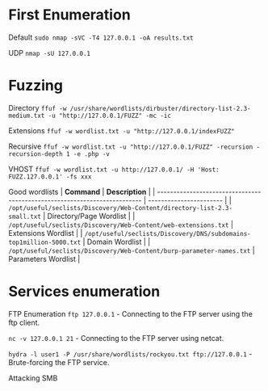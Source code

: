 # First Enumeration 
Default `sudo nmap -sVC -T4 127.0.0.1 -oA results.txt`

UDP `nmap -sU 127.0.0.1` 

# Fuzzing

Directory
`ffuf -w /usr/share/wordlists/dirbuster/directory-list-2.3-medium.txt -u "http://127.0.0.1/FUZZ" -mc -ic`

Extensions
`ffuf -w wordlist.txt -u "http://127.0.0.1/indexFUZZ"`

Recursive
`ffuf -w wordlist.txt -u "http://127.0.0.1/FUZZ" -recursion -recursion-depth 1 -e .php -v`

VHOST
`ffuf -w wordlist.txt -u http://127.0.0.1/ -H 'Host: FUZZ.127.0.0.1' -fs xxx`

Good wordlists
| **Command**                                                               | **Description**         |
| ------------------------------------------------------------------------- | ----------------------- |
| `/opt/useful/seclists/Discovery/Web-Content/directory-list-2.3-small.txt` | Directory/Page Wordlist |
| `/opt/useful/seclists/Discovery/Web-Content/web-extensions.txt`           | Extensions Wordlist     |
| `/opt/useful/seclists/Discovery/DNS/subdomains-top1million-5000.txt`      | Domain Wordlist         |
| `/opt/useful/seclists/Discovery/Web-Content/burp-parameter-names.txt`     | Parameters Wordlist     |

# Services enumeration

FTP Enumeration
`ftp 127.0.0.1` - Connecting to the FTP server using the ftp client.

`nc -v 127.0.0.1 21` - Connecting to the FTP server using netcat.

`hydra -l user1 -P /usr/share/wordlists/rockyou.txt ftp://127.0.0.1` - Brute-forcing the FTP service.

Attacking SMB 

